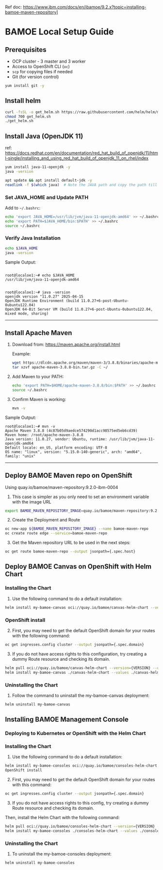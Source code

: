 Ref doc: https://www.ibm.com/docs/en/ibamoe/9.2.x?topic=installing-bamoe-maven-repository]

# BAMOE Local Setup Guide

## Prerequisites

- OCP cluster - 3 master and 3 worker
- Access to OpenShift CLI (`oc`)
- `scp` for copying files if needed
- Git (for version control) 

```bash
yum install git -y
```

## Install helm

```bash
curl -fsSL -o get_helm.sh https://raw.githubusercontent.com/helm/helm/main/scripts/get-helm-3
chmod 700 get_helm.sh
./get_helm.sh
```


## Install Java (OpenJDK 11)

ref: https://docs.redhat.com/en/documentation/red_hat_build_of_openjdk/11/html-single/installing_and_using_red_hat_build_of_openjdk_11_on_rhel/index

```bash
yum install java-11-openjdk -y
java -version

apt update && apt install default-jdk -y
readlink -f $(which java)  # Note the JAVA path and copy the path till the before the /bin. now export the path till /bin in the next step/.
```

### Set JAVA_HOME and Update PATH

Add to `~/.bashrc`:

```bash
echo 'export JAVA_HOME=/usr/lib/jvm/java-11-openjdk-amd64' >> ~/.bashrc
echo 'export PATH=$JAVA_HOME/bin:$PATH' >> ~/.bashrc
source ~/.bashrc
```

### Verify Java Installation

```bash
echo $JAVA_HOME
java -version
```

Sample Output:

```

root@localoe1:~# echo $JAVA_HOME
/usr/lib/jvm/java-11-openjdk-amd64


root@localoe1:~# java -version
openjdk version "11.0.27" 2025-04-15
OpenJDK Runtime Environment (build 11.0.27+6-post-Ubuntu-0ubuntu122.04)
OpenJDK 64-Bit Server VM (build 11.0.27+6-post-Ubuntu-0ubuntu122.04, mixed mode, sharing)
```

---

## Install Apache Maven

1. Download from: https://maven.apache.org/install.html

   Example:
   ```bash
   wget https://dlcdn.apache.org/maven/maven-3/3.8.8/binaries/apache-maven-3.8.8-bin.tar.gz
   tar xzvf apache-maven-3.8.8-bin.tar.gz -C ~/
   ```

2. Add Maven to your PATH:
   ```bash
   echo 'export PATH=$HOME/apache-maven-3.8.8/bin:$PATH' >> ~/.bashrc
   source ~/.bashrc
   ```

3. Confirm Maven is working:
   ```bash
   mvn -v
   ```

Sample Output:
```
root@localoe1:~# mvn -v
Apache Maven 3.8.8 (4c87b05d9aedce574290d1acc98575ed5eb6cd39)
Maven home: /root/apache-maven-3.8.8
Java version: 11.0.27, vendor: Ubuntu, runtime: /usr/lib/jvm/java-11-openjdk-amd64
Default locale: en_US, platform encoding: UTF-8
OS name: "linux", version: "5.15.0-140-generic", arch: "amd64", family: "unix"
```

---

## Deploy BAMOE Maven repo on OpenShift

Using quay.io/bamoe/maven-repository:9.2.0-ibm-0004

1. This case is simpler as you only need to set an environment variable with the image URL

```bash
export BAMOE_MAVEN_REPOSITORY_IMAGE=quay.io/bamoe/maven-repository:9.2.0-ibm-0004
```

2. Create the Deployment and Route

```bash
oc new-app ${BAMOE_MAVEN_REPOSITORY_IMAGE} --name bamoe-maven-repo
oc create route edge --service=bamoe-maven-repo
```

3. Get the Maven repository URL to be used in the next steps:

```bash
oc get route bamoe-maven-repo --output jsonpath={.spec.host}
```

## Deploy BAMOE Canvas on OpenShift with Helm Chart

### Installing the Chart

1. Use the following command to do a default installation:

```bash
helm install my-bamoe-canvas oci://quay.io/bamoe/canvas-helm-chart --version={VERSION}.
```

### OpenShift install

2. First, you may need to get the default OpenShift domain for your routes with the following command:

```bash
oc get ingresses.config cluster --output jsonpath={.spec.domain}
```

3. If you do not have access rights to this configuration, try creating a dummy Route resource and checking its domain.

```bash
helm pull oci://quay.io/bamoe/canvas-helm-chart --version={VERSION} --untar
helm install my-bamoe-canvas ./canvas-helm-chart --values ./canvas-helm-chart/values-openshift.yaml --set global.openshiftRouteDomain="<YOUR_OCP_ROUTE_DOMAIN>"
```

### Uninstalling the Chart

1. Follow the command to uninstall the my-bamoe-canvas deployment:

```bash
helm uninstall my-bamoe-canvas
```

## Installing BAMOE Management Console

### Deploying to Kubernetes or OpenShift with the Helm Chart
### Installing the Chart

1. Use the following command to do a default installation:

```bash
helm install my-bamoe-consoles oci://quay.io/bamoe/consoles-helm-chart --version={VERSION}
OpenShift install
```

2. First, you may need to get the default OpenShift domain for your routes with this command:

```bash
oc get ingresses.config cluster --output jsonpath={.spec.domain}
```

3. If you do not have access rights to this config, try creating a dummy Route resource and checking its domain.

Then, install the Helm Chart with the following command:

```bash
helm pull oci://quay.io/bamoe/consoles-helm-chart --version={VERSION} --untar
helm install my-bamoe-consoles ./consoles-helm-chart --values ./consoles-helm-chart/values-openshift.yaml --set global.openshiftRouteDomain="<YOUR_OCP_ROUTE_DOMAIN>"
```

### Uninstalling the Chart

1. To uninstall the my-bamoe-consoles deployment:

```bash
helm uninstall my-bamoe-consoles
```